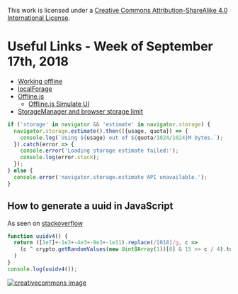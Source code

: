 This work is licensed under a
[Creative Commons Attribution-ShareAlike 4.0 International License](http://creativecommons.org/licenses/by-sa/4.0/).

Useful Links - Week of September 17th, 2018
======

- [Working offline](https://developer.mozilla.org/en-US/docs/Web/Apps/Fundamentals/Offline)
- [localForage](https://github.com/localForage/localForage)
- [Offline.js](http://github.hubspot.com/offline/docs/welcome/)
  - [Offline.js Simulate UI](http://craigshoemaker.github.io/offlinejs-simulate-ui/)
- [StorageManager and browser storage limit](https://stackoverflow.com/questions/35242869/what-is-the-storage-limit-for-a-service-worker#35696506)

```javascript
if ('storage' in navigator && 'estimate' in navigator.storage) {
  navigator.storage.estimate().then(({usage, quota}) => {
    console.log(`Using ${usage} out of ${quota/1024/1024}M bytes.`);
  }).catch(error => {
    console.error('Loading storage estimate failed:');
    console.log(error.stack);
  });
} else {
  console.error('navigator.storage.estimate API unavailable.');
}
```

## How to generate a uuid in JavaScript

As seen on [stackoverflow](https://stackoverflow.com/questions/105034/create-guid-uuid-in-javascript#2117523)

```javascript
function uuidv4() {
  return ([1e7]+-1e3+-4e3+-8e3+-1e11).replace(/[018]/g, c =>
    (c ^ crypto.getRandomValues(new Uint8Array(1))[0] & 15 >> c / 4).toString(16)
  )
}
console.log(uuidv4());
```

[![creativecommons image](https://i.creativecommons.org/l/by-sa/4.0/80x15.png)](http://creativecommons.org/licenses/by-sa/4.0/)